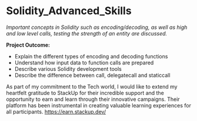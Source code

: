 # Solidity_Advanced_Skills    
*Important concepts in Solidity such as encoding/decoding, as well as high and low level calls, testing the strength of an entity are discussed.*

__Project Outcome:__
 - Explain the different types of encoding and decoding functions
 - Understand how input data to function calls are prepared
 - Describe various Solidity development tools
 - Describe the difference between call, delegatecall and staticcall

As part of my commitment to the Tech world, I would like to extend my heartfelt gratitude to StackUp for their incredible support and the opportunity to earn and learn through their innovative campaigns. Their platform has been instrumental in creating valuable learning experiences for all participants.
https://earn.stackup.dev/
